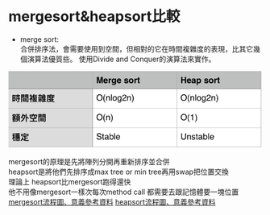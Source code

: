 # mergesort&heapsort比較  

* merge sort:   
合併排序法，會需要使用到空間，但相對的它在時間複雜度的表現，比其它幾個演算法優質些。
使用Divide and Conquer的演算法來實作。



![image](https://github.com/hsuanwen0114/sharon8811437/blob/master/heapsort/mergesort%26heapsort%E6%AF%94%E8%BC%83%E5%9C%96.png)

mergesort的原理是先將陣列分開再重新排序並合併  
heapsort是將他們先排序成max tree or min tree再用swap把位置交換  
理論上 heapsort比mergesort跑得還快    
他不用像mergesort一樣次每次method call 都需要去跟記憶體要一塊位置   
[mergesort流程圖、意義參考資料](http://marklin-blog.logdown.com/posts/1910136) 
[heapsort流程圖、意義參考資料](http://marklin-blog.logdown.com/posts/1910116)
